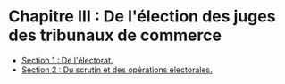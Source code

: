 # Chapitre III : De l'élection des juges des tribunaux de commerce

- [Section 1 : De l'électorat.](section-1)
- [Section 2 : Du scrutin et des opérations électorales.](section-2)
